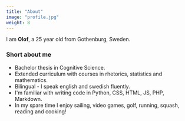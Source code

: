 ```yaml
---
title: "About"
image: "profile.jpg"
weight: 8
---
```


I am **Olof**, a 25 year old from Gothenburg, Sweden.

### Short about me

* Bachelor thesis in Cognitive Science.
* Extended curriculum with courses in rhetorics, statistics and mathematics.
* Bilingual - I speak english and swedish fluently.
* I'm familiar with writing code in Python, CSS, HTML, JS, PHP, Markdown.
* In my spare time I enjoy sailing, video games, golf, running, squash, reading and cooking!

